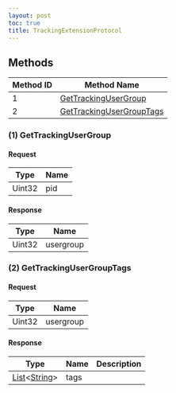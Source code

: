 ```yaml
---
layout: post
toc: true
title: TrackingExtensionProtocol
---
```


## Methods

| Method ID | Method Name                                             |
| --------- | ------------------------------------------------------- |
| 1         | [GetTrackingUserGroup](#1-gettrackingusergroup)         |
| 2         | [GetTrackingUserGroupTags](#2-gettrackingusergrouptags) |

### (1) GetTrackingUserGroup
#### Request
| Type   | Name |
| ------ | ---- |
| Uint32 | pid  |

#### Response
| Type   | Name      |
| ------ | --------- |
| Uint32 | usergroup |

### (2) GetTrackingUserGroupTags
#### Request
| Type   | Name      |
| ------ | --------- |
| Uint32 | usergroup |

#### Response
| Type                       | Name | Description |
| -------------------------- | ---- | ----------- |
| [List]&#x3C;[String]&#x3E; | tags |             |

[String]: /docs/nex/types#string
[List]: /docs/nex/types#list
